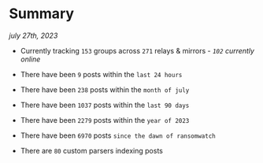 
# Summary
_july 27th, 2023_

- Currently tracking `153` groups across `271` relays & mirrors - _`102` currently online_

- There have been `9` posts within the `last 24 hours`

- There have been `238` posts within the `month of july`

- There have been `1037` posts within the `last 90 days`

- There have been `2279` posts within the `year of 2023`

- There have been `6970` posts `since the dawn of ransomwatch`

- There are `80` custom parsers indexing posts
